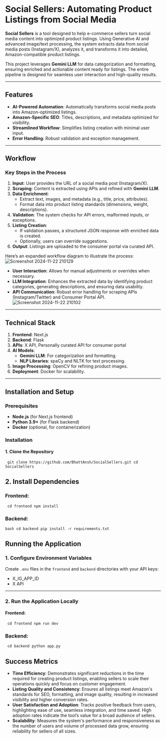 
# Social Sellers: Automating Product Listings from Social Media

**Social Sellers** is a tool designed to help e-commerce sellers turn social media content into optimized product listings. Using Generative AI and advanced image/text processing, the system extracts data from social media posts (Instagram/X), analyzes it, and transforms it into detailed, Amazon-compatible product listings.

This project leverages **Gemini LLM** for data categorization and formatting, ensuring enriched and actionable content ready for listings. The entire pipeline is designed for seamless user interaction and high-quality results.

---

## Features

- **AI-Powered Automation**: Automatically transforms social media posts into Amazon-optimized listings.
- **Amazon-Specific SEO**: Titles, descriptions, and metadata optimized for visibility.
- **Streamlined Workflow**: Simplifies listing creation with minimal user input.
- **Error Handling**: Robust validation and exception management.

---

## Workflow

### Key Steps in the Process

1. **Input**: User provides the URL of a social media post (Instagram/X).
2. **Scraping**: Content is extracted using APIs and refined with **Gemini LLM**.
3. **Data Enrichment**:
   - Extract text, images, and metadata (e.g., title, price, attributes).
   - Format data into product listing standards (dimensions, weight, descriptions).
4. **Validation**: The system checks for API errors, malformed inputs, or exceptions.
5. **Listing Creation**:
   - If validation passes, a structured JSON response with enriched data is created.
   - Optionally, users can override suggestions.
6. **Output**: Listings are uploaded to the consumer portal via curated API.

Here’s an expanded workflow diagram to illustrate the process:
![Screenshot 2024-11-22 210129](https://github.com/user-attachments/assets/4386c22f-faf4-4a8a-ae3d-821f2540ed33)


- **User Interaction**: Allows for manual adjustments or overrides when necessary.
- **LLM Integration**: Enhances the extracted data by identifying product categories, generating descriptions, and ensuring data usability.
- **API Communication**: Robust error handling for scraping APIs (Instagram/Twitter) and Consumer Portal API.
![Screenshot 2024-11-22 210102](https://github.com/user-attachments/assets/309f23a2-9e23-43e7-9a8e-b0bb152bd9c6)


---

## Technical Stack

1. **Frontend**: Next.js
2. **Backend**: Flask
3. **APIs**:  X API, Personally curated API for consumer portal
4. **AI Models**:
   - **Gemini LLM**: For categorization and formatting.
   - **NLP Libraries**: spaCy and NLTK for text processing.
5. **Image Processing**: OpenCV for refining product images.
6. **Deployment**: Docker for scalability.

---

## Installation and Setup

### Prerequisites

- **Node.js** (for Next.js frontend)
- **Python 3.9+** (for Flask backend)
- **Docker** (optional, for containerization)

### Installation

#### 1. Clone the Repository
``
git clone https://github.com/BhattAnsh/SocialSellers.git
cd SocialSellers``
## 2. Install Dependencies
  
### Frontend:
``
cd frontend
npm install``

### Backend:
``bash
cd backend
pip install -r requirements.txt``


## Running the Application

### 1. Configure Environment Variables
Create `.env` files in the `frontend` and `backend` directories with your API keys:
- X_IG_APP_ID
- X API

---

### 2. Run the Application Locally

#### Frontend:
``
cd frontend
npm run dev``

### Backend:
``
cd backend
python app.py``

## Success Metrics

- **Time Efficiency**: Demonstrates significant reductions in the time required for creating product listings, enabling sellers to scale their operations quickly and focus on customer engagement.  
- **Listing Quality and Consistency**: Ensures all listings meet Amazon's standards for SEO, formatting, and image quality, resulting in increased visibility and higher conversion rates.  
- **User Satisfaction and Adoption**: Tracks positive feedback from users, highlighting ease of use, seamless integration, and time saved. High adoption rates indicate the tool’s value for a broad audience of sellers.  
- **Scalability**: Measures the system's performance and responsiveness as the number of users and volume of processed data grow, ensuring reliability for sellers of all sizes.  
